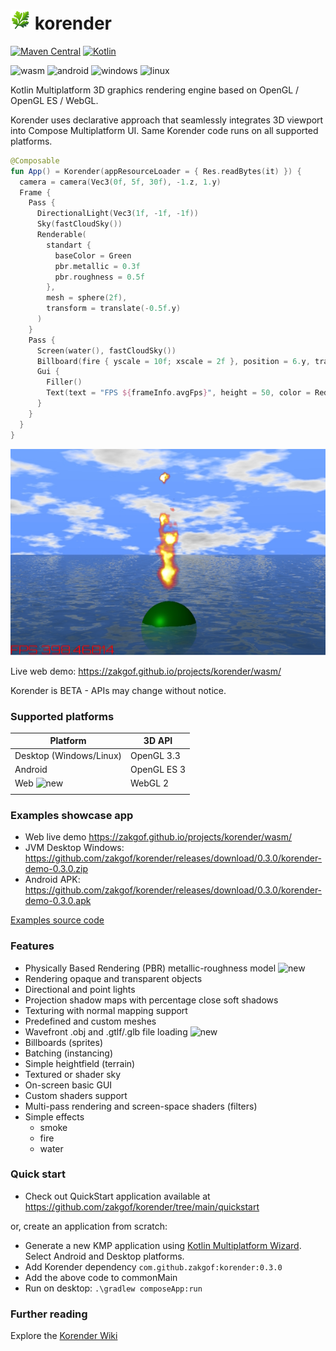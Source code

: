 # ![Korender](doc/korender32.png) korender
[![Maven Central](https://maven-badges.herokuapp.com/maven-central/com.github.zakgof/korender/badge.svg)](https://maven-badges.herokuapp.com/maven-central/com.github.zakgof/korender)
[![Kotlin](https://img.shields.io/badge/kotlin-2.1.0-278ec7.svg?logo=kotlin)](http://kotlinlang.org)

![wasm](https://img.shields.io/badge/wasm-624FE8)
![android](https://img.shields.io/badge/android-136F63)
![windows](https://img.shields.io/badge/windows-3F88C5)
![linux](https://img.shields.io/badge/linux-FFBA08)

Kotlin Multiplatform 3D graphics rendering engine based on OpenGL / OpenGL ES / WebGL.

Korender uses declarative approach that seamlessly integrates 3D viewport into Compose Multiplatform UI. 
Same Korender code runs on all supported platforms.

````kotlin
@Composable
fun App() = Korender(appResourceLoader = { Res.readBytes(it) }) {
  camera = camera(Vec3(0f, 5f, 30f), -1.z, 1.y)
  Frame {
    Pass {
      DirectionalLight(Vec3(1f, -1f, -1f))
      Sky(fastCloudSky())
      Renderable(
        standart {
          baseColor = Green
          pbr.metallic = 0.3f
          pbr.roughness = 0.5f
        },
        mesh = sphere(2f),
        transform = translate(-0.5f.y)
      )
    }
    Pass {
      Screen(water(), fastCloudSky())
      Billboard(fire { yscale = 10f; xscale = 2f }, position = 6.y, transparent = true)
      Gui {
        Filler()
        Text(text = "FPS ${frameInfo.avgFps}", height = 50, color = Red, fontResource = "font/orbitron.ttf", id = "fps")
      }
    }
  }
}
````
![Korender](doc/quickstart.jpg)

Live web demo: https://zakgof.github.io/projects/korender/wasm/

Korender is BETA - APIs may change without notice.

### Supported platforms
| Platform                                            | 3D API      |
|-----------------------------------------------------|-------------|
| Desktop (Windows/Linux)                             | OpenGL 3.3  |
| Android                                             | OpenGL ES 3 |
| Web ![new](https://img.shields.io/badge/new-FF4040) | WebGL 2     |
|                                                     |             |

### Examples showcase app

- Web live demo https://zakgof.github.io/projects/korender/wasm/
- JVM Desktop Windows: https://github.com/zakgof/korender/releases/download/0.3.0/korender-demo-0.3.0.zip
- Android APK: https://github.com/zakgof/korender/releases/download/0.3.0/korender-demo-0.3.0.apk

[Examples source code](https://github.com/zakgof/korender/tree/main/korender-framework/examples/src/commonMain/kotlin)

### Features
- Physically Based Rendering (PBR) metallic-roughness model ![new](https://img.shields.io/badge/new-FF4040)
- Rendering opaque and transparent objects
- Directional and point lights
- Projection shadow maps with percentage close soft shadows
- Texturing with normal mapping support
- Predefined and custom meshes
- Wavefront .obj and .gtlf/.glb file loading ![new](https://img.shields.io/badge/new-FF4040)
- Billboards (sprites)
- Batching (instancing)
- Simple heightfield (terrain)
- Textured or shader sky
- On-screen basic GUI
- Custom shaders support
- Multi-pass rendering and screen-space shaders (filters)
- Simple effects
  - smoke
  - fire
  - water

### Quick start

- Check out QuickStart application available at https://github.com/zakgof/korender/tree/main/quickstart

or, create an application from scratch:

- Generate a new KMP application using [Kotlin Multiplatform Wizard](https://kmp.jetbrains.com/). Select Android and Desktop platforms.
- Add Korender dependency `com.github.zakgof:korender:0.3.0`
- Add the above code to commonMain
- Run on desktop: `.\gradlew composeApp:run`


### Further reading
Explore the [Korender Wiki](https://github.com/zakgof/korender/wiki)